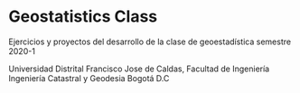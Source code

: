 # Geostatistics Class
Ejercicios y proyectos del desarrollo de la clase de geoestadística semestre 2020-1  

Universidad Distrital Francisco Jose de Caldas, 
Facultad de Ingeniería
Ingeniería Catastral y Geodesia
Bogotá D.C
